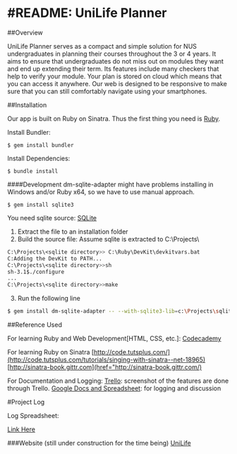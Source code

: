 #README: UniLife Planner
=======================


##Overview
 
UniLife Planner serves as a compact and simple solution for NUS undergraduates in planning their courses throughout the 3 or 4 years. It aims to ensure that undergraduates do not miss out on modules they want and end up extending their term. Its features include many checkers that help to verify your module. Your plan is stored on cloud which means that you can access it anywhere. Our web is designed to be responsive to make sure that you can still comfortably navigate using your smartphones.

##Installation

Our app is built on Ruby on Sinatra. Thus the first thing you need is [Ruby](https://www.ruby-lang.org/).

Install Bundler:

`$ gem install bundler`

Install Dependencies:
    
`$ bundle install`

####Development
dm-sqlite-adapter might have problems installing in Windows and/or Ruby x64, so we have to use manual approach.

`$ gem install sqlite3`

You need sqlite source: [SQLite](https://www.sqlite.org/download.html)

1. Extract the file to an installation folder
2. Build the source file: Assume sqlite is extracted to C:\Projects\

```bash
C:\Projects\<sqlite directory>> C:\Ruby\DevKit\devkitvars.bat
C:Adding the DevKit to PATH...
C:\Projects\<sqlite directory>>sh
sh-3.1$./configure
...
C:\Projects\<sqlite directory>>make
```

3. Run the following line

```bash
$ gem install dm-sqlite-adapter -- --with-sqlite3-lib=c:\Projects\sqlite-autoconf-3080803\.libs --with-sqlite3-include=c:\Projects\sqlite-autoconf-3080803
```

##Reference Used

For learning Ruby and Web Development[HTML, CSS, etc.]:
[Codecademy](http://www.codecademy.com)

For learning Ruby on Sinatra
[http://code.tutsplus.com/](http://code.tutsplus.com/tutorials/singing-with-sinatra--net-18965)
[http://sinatra-book.gittr.com](href="http://sinatra-book.gittr.com/)

For Documentation and Logging:
[Trello](https://trello.com): screenshot of the features are done through Trello.
[Google Docs and Spreadsheet](http://drive.google.com): for logging and discussion


#Project Log


Log Spreadsheet:

[Link Here](https://docs.google.com/spreadsheets/d/1eoXP2_ltbw3ME3CGNZixHv81nk1rYm_KoKvM16MvoHE/edit?usp=sharing)


###Website (still under construction for the time being)
[UniLife](http://unilife.herokuapp.com)